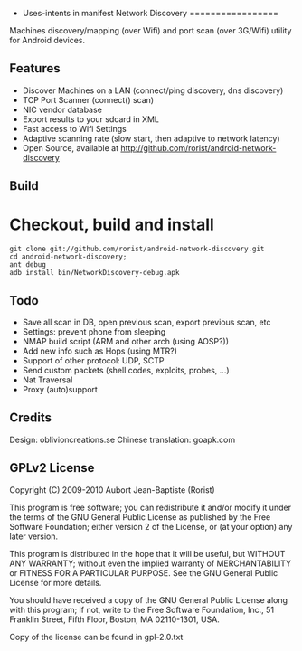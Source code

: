 
- Uses-intents in manifest
Network Discovery
=================

Machines discovery/mapping (over Wifi) and port scan (over 3G/Wifi) utility for Android devices.

Features
--------

-  Discover Machines on a LAN (connect/ping discovery, dns discovery)
-  TCP Port Scanner (connect() scan)
-  NIC vendor database
-  Export results to your sdcard in XML
-  Fast access to Wifi Settings
-  Adaptive scanning rate (slow start, then adaptive to network latency)
-  Open Source, available at http://github.com/rorist/android-network-discovery

Build
-----

# Checkout, build and install
    git clone git://github.com/rorist/android-network-discovery.git
    cd android-network-discovery;
    ant debug
    adb install bin/NetworkDiscovery-debug.apk

Todo
----

- Save all scan in DB, open previous scan, export previous scan, etc
- Settings: prevent phone from sleeping
- NMAP build script (ARM and other arch (using AOSP?))
- Add new info such as Hops (using MTR?)
- Support of other protocol: UDP, SCTP
- Send custom packets (shell codes, exploits, probes, ...)
- Nat Traversal
- Proxy (auto)support

Credits
------
Design: oblivioncreations.se
Chinese translation: goapk.com

GPLv2 License
-------

Copyright (C) 2009-2010 Aubort Jean-Baptiste (Rorist)

This program is free software; you can redistribute it and/or
modify it under the terms of the GNU General Public License
as published by the Free Software Foundation; either version 2
of the License, or (at your option) any later version.

This program is distributed in the hope that it will be useful,
but WITHOUT ANY WARRANTY; without even the implied warranty of
MERCHANTABILITY or FITNESS FOR A PARTICULAR PURPOSE.  See the
GNU General Public License for more details.

You should have received a copy of the GNU General Public License
along with this program; if not, write to the Free Software
Foundation, Inc., 51 Franklin Street, Fifth Floor, Boston, MA  02110-1301, USA.

Copy of the license can be found in gpl-2.0.txt
